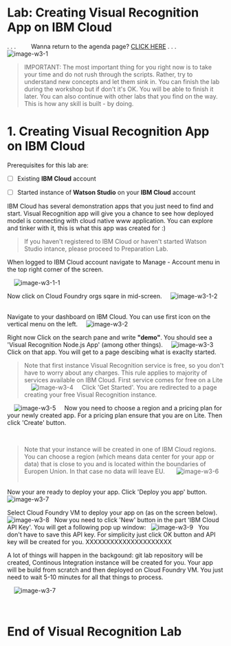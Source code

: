 # Lab: Creating Visual Recognition App on IBM Cloud
.
.
.
&nbsp;
&nbsp;
&nbsp;
&nbsp;
Wanna return to the agenda page?  [CLICK HERE](../README.md)
.
.
.
&nbsp;
&nbsp;
&nbsp;
&nbsp;
&nbsp;
&nbsp;
![image-w3-1](../images/w3-1.png)
&nbsp;
&nbsp;
> IMPORTANT: The most important thing for you right now is to take your time and do not rush through the scripts. Rather, try to understand new concepts and let them sink in. You can finish the lab during the workshop but if don't it's OK. You will be able to finish it later.  You can also continue with other labs that you find on the way. This is how any skill is built - by doing. 
&nbsp;
&nbsp;
&nbsp;
&nbsp;
# 1. Creating Visual Recognition App on IBM Cloud

Prerequisites for this lab are:

- [ ] Existing **IBM Cloud** account 

- [ ] Started instance of **Watson Studio** on your **IBM Cloud** account 

IBM Cloud has several demonstration apps that you just need to find and start. Visual Recognition app will give you a chance to see how deployed model is connecting with cloud native www application. You can explore and tinker with it, this is what this app was created for :)


> If you haven't registered to IBM Cloud or haven't started Watson Studio intance, please proceed to Preparation Lab.

When logged to IBM Cloud account navigate to Manage - Account menu in the top right corner of the screen.

&nbsp;
&nbsp;
 ![image-w3-1-1](../images/w3-1-1.png)
&nbsp;
&nbsp;

Now click on Cloud Foundry orgs sqare in mid-screen.
&nbsp;
&nbsp;
 ![image-w3-1-2](../images/w3-1-2.png)
&nbsp;
&nbsp;




Navigate to your dashboard on IBM Cloud. You can use first icon on the vertical menu on the left.
&nbsp;
&nbsp;
 ![image-w3-2](../images/w3-2.png)
&nbsp;
&nbsp;


Right now Click on the search pane and write **"demo"**. You should see a 'Visual Recognition Node.js App' (among other things).
&nbsp;
&nbsp;
 ![image-w3-3](../images/w3-3.png)
&nbsp;
&nbsp;
Click on that app. You will get to a page descibing what is exaclty started.
&nbsp;
> Note that first instance Visual Recognition service is free, so you don't have to worry about any charges. This rule applies to majority of services available on IBM Cloud. First service comes for free on a Lite  
&nbsp;
&nbsp;
 ![image-w3-4](../images/w3-4.png)
&nbsp;
&nbsp;
Click 'Get Started'. You are redirected to a page creating your free Visual Recognition instance.

&nbsp;
&nbsp;
 ![image-w3-5](../images/w3-5.png)
&nbsp;
&nbsp;
Now you need to choose a region and a pricing plan for your newly created app. For a pricing plan ensure that you are on Lite. Then click 'Create' button.

&nbsp;
> Note that your instance will be created in one of IBM Cloud regions. You can choose a region (which means data center for your app or data) that is close to you and is located within the boundaries of Europen Union. In that case no data will leave EU.
&nbsp;
&nbsp;
&nbsp;
 ![image-w3-6](../images/w3-6.png)
&nbsp;
&nbsp;

Now your are ready to deploy your app. Click 'Deploy you app' button. 
&nbsp;
 ![image-w3-7](../images/w3-7.png)
&nbsp;

Select Cloud Foundry VM to deploy your app on (as on the screen below).
&nbsp;
 ![image-w3-8](../images/w3-8.png)
&nbsp;
Now you need to click 'New' button in the part 'IBM Cloud API Key'. You will get a following pop up window:
&nbsp;
 ![image-w3-9](../images/w3-9.png)
&nbsp;
You don't have to save this API key. For simplicity just click OK button and API key will be created for you.
 XXXXXXXXXXXXXXXXXXXXX




A lot of things will happen in the backgound: git lab repository will be created, Continous Integration instance will be created for you. Your app will be build from scratch and then deployed on Cloud Foundry VM. You just need to wait 5-10 minutes for all that things to process. 

&nbsp;
&nbsp;
 ![image-w3-7](../images/w3-7.png)
&nbsp;
&nbsp;





&nbsp;
&nbsp;
&nbsp;
&nbsp;
# End of Visual Recognition Lab